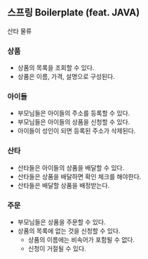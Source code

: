 ## 스프링 Boilerplate (feat. JAVA)

산타 물류

### 상품

- 상품의 목록을 조회할 수 있다.
- 상품은 이름, 가격, 설명으로 구성된다.

### 아이들

- 부모님들은 아이들의 주소를 등록할 수 있다.
- 부모님들은 아이들의 상품을 신청할 수 있다.
- 아이들이 성인이 되면 등록된 주소가 삭제된다.

### 산타

- 산타들은 아이들의 상품을 배달할 수 있다.
- 산타들은 상품을 배달하면 확인 체크를 해야한다.
- 산타들은 배달할 상품을 배정받는다.

### 주문
- 부모님들은 상품을 주문할 수 있다.
- 상품의 목록에 없는 것을 신청할 수 있다.
    - 상품의 이름에는 비속어가 포함될 수 없다.
    - 신청이 거절될 수 있다.